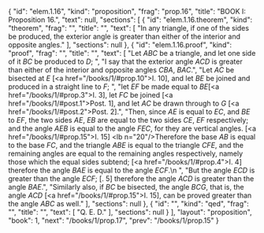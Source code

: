{
  "id": "elem.1.16",
  "kind": "proposition",
  "frag": "prop.16",
  "title": "BOOK I: Proposition 16.",
  "text": null,
  "sections": [
    {
      "id": "elem.1.16.theorem",
      "kind": "theorem",
      "frag": "",
      "title": "",
      "text": [
        "In any triangle, if one of the sides be produced, the exterior angle is greater than either of the interior and opposite angles."
      ],
      "sections": null
    },
    {
      "id": "elem.1.16.proof",
      "kind": "proof",
      "frag": "",
      "title": "",
      "text": [
        "Let <var>ABC</var> be a triangle, and let one side of it <var>BC</var> be produced to <var>D</var>; ",
        "I say that the exterior angle <var>ACD</var> is greater than either of the interior and opposite angles <var>CBA</var>, <var>BAC</var>.",
        "Let <var>AC</var> be bisected at <var>E</var> [<a href=\"/books/1/#prop.10\">I. 10</a>], and let <var>BE</var> be joined and produced in a straight line to <var>F</var>; ",
        "let <var>EF</var> be made equal to <var>BE</var>[<a href=\"/books/1/#prop.3\">I. 3</a>], let <var>FC</var> be joined [<a href=\"/books/1/#post.1\">Post. 1</a>], and let <var>AC</var> be drawn through to <var>G</var> [<a href=\"/books/1/#post.2\">Post. 2</a>].",
        "Then, since <var>AE</var> is equal to <var>EC</var>, and <var>BE</var> to <var>EF</var>, the two sides <var>AE</var>, <var>EB</var> are equal to the two sides <var>CE</var>, <var>EF</var> respectively; and the angle <var>AEB</var> is equal to the angle <var>FEC</var>, for they are vertical angles. [<a href=\"/books/1/#prop.15\">I. 15</a>] <lb n=\"20\"/>Therefore the base <var>AB</var> is equal to the base <var>FC</var>, and the triangle <var>ABE</var> is equal to the triangle <var>CFE</var>, and the remaining angles are equal to the remaining angles respectively, namely those which the equal sides subtend; [<a href=\"/books/1/#prop.4\">I. 4</a>] therefore the angle <var>BAE</var> is equal to the angle <var>ECF</var>.\n        ",
        "But the angle <var>ECD</var> is greater than the angle <var>ECF</var>; [<title>C. N</title>. 5] therefore the angle <var>ACD</var> is greater than the angle <var>BAE</var>.",
        "Similarly also, if <var>BC</var> be bisected, the angle <var>BCG</var>, that is, the angle <var>ACD</var> [<a href=\"/books/1/#prop.15\">I. 15</a>], can be proved greater than the angle <var>ABC</var> as well."
      ],
      "sections": null
    },
    {
      "id": "",
      "kind": "qed",
      "frag": "",
      "title": "",
      "text": [
        "Q. E. D."
      ],
      "sections": null
    }
  ],
  "layout": "proposition",
  "book": 1,
  "next": "/books/1/prop.17",
  "prev": "/books/1/prop.15"
}
